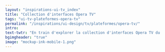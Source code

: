 ```yaml
---
layout: "inspirations-ui-tv_index"
title: "Collection d'interfaces Opera TV"
tags: "ui-tv-plateformes-opera-tv"
permalink: "/inspirations/ui-design/tv/plateformes/opera-tv/"
intro:
text-twtr: "En train d'explorer la collection d'interfaces Opera TV du @MagDuWebdesign"
bgimgheader: "true"
image: "mockup-ink-mobile-1.png"
---
```

